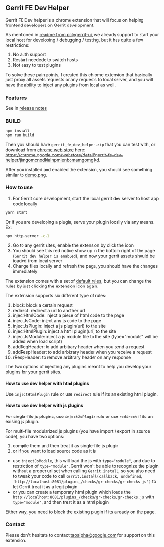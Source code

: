 ## Gerrit FE Dev Helper

Gerrit FE Dev helper is a chrome extension that will focus on helping frontend developers on Gerrit development.

As mentioned in [readme from polygerrit-ui](https://gerrit.googlesource.com/gerrit/+/refs/heads/master/polygerrit-ui/),
we already support to start your local host for developing / debugging / testing, but it has quite a few restrictions:

1. No auth support
2. Restart needede to switch hosts
3. Not easy to test plugins

To solve these pain points, I created this chrome extension that basically just proxy all assets requests or any requests to local server, and you will have the ability to inject any plugins from local as well.

### Features

See in [release notes](./release-notes.md).

### BUILD

```
npm install
npm run build
```

Then you should have `gerrit_fe_dev_helper.zip` that you can test with, or download from [chrome web store](https://chrome.google.com/webstore/category/extensions) here: https://chrome.google.com/webstore/detail/gerrit-fe-dev-helper/jimgomcnodkialnpmienbomamgomglkd.

After you installed and enabled the extension, you should see something similar to [demo.png](./demo.png).

### How to use

1. For Gerrit core development, start the local gerrit dev server to host app code locally
```sh
yarn start
```
Or if you are developing a plugin, serve your plugin locally via any means. Ex:
```sh
npx http-server -c-1
```

2. Go to any gerrit sites, enable the extension by click the icon
3. You should see this red notice show up in the bottom right of the page (`Gerrit dev helper is enabled`),
and now your gerrit assets should be loaded from local server
4. Change files locally and refresh the page, you should have the changes immediately

The extension comes with a set of [default rules](./data/rules.json),
but you can change the rules by just clicking the extension icon again.

The extension supports six different type of rules:
1. block: block a certain request
2. redirect: redirect a url to another url
3. injectHtmlCode: inject a piece of html code to the page
4. injectJsCode: inject any js code to the page
5. injectJsPlugin: inject a js plugin(url) to the site
6. injectHtmlPlugin: inject a html plugin(url) to the site
7. injectJsModule: inject a js module file to the site (type="module" will be added when load script)
8. addReqHeader: to add arbitrary header when you send a request
9. addRespHeader: to add arbitrary header when you receive a request
10. rRespHeader: to remove arbitrary header on any response

The two options of injecting any plugins meant to help you develop your plugins for your gerrit sites.

#### How to use dev helper with html plugins

Use `injectHtmlPlugin` rule or use `redirect` rule if its an existing html plugin.

#### How to use dev helper with js plugins

For single-file js plugins, use `injectJsPlugin` rule or use `redirect` if its an exising js plugin.

For multi-file modularized js plugins (you have import / export in source code), you have two options:

1. compile them and then treat it as single-file js plugin
2. or if you want to load source code as it is
  - use `injectJsModule`, this will load the js with `type="module"`, and due to restriction of `type="module"`, Gerrit won't be able to recognize the plugin without a proper url set when calling `Gerrit.install`, so you also need to tweak your code to call `Gerrit.install(callback, undefined, 'http://localhost:8081/plugins_/checks/gr-checks/gr-checks.js')` to let Gerrit treat it as a legit plugin
  - or you can create a temporary html plugin which loads the `http://localhost:8081/plugins_/checks/gr-checks/gr-checks.js` with `type="module"`, and then treat it as a html plugin

Either way, you need to block the existing plugin if its already on the page.

### Contact

Please don't hesitate to contact taoalpha@google.com for support on this extension.